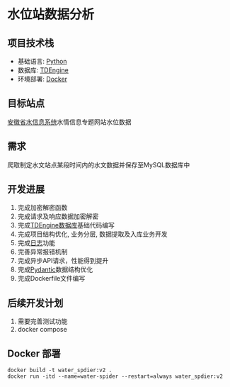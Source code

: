 # 水位站数据分析

## 项目技术栈
- 基础语言: [Python](https://www.python.org/)
- 数据库: [TDEngine](https://docs.taosdata.com/)
- 环境部署: [Docker](https://www.docker.com/)

## 目标站点
[安徽省水信息系统](http://yc.wswj.net/ahsxx/LOL/?refer=upl&to=public_public)水情信息专题网站水位数据

## 需求
爬取制定水文站点某段时间内的水文数据并保存至MySQL数据库中

## 开发进展
1. 完成加密解密函数
2. 完成请求及响应数据加密解密
3. 完成[TDEngine数据库](https://docs.taosdata.com/)基础代码编写
4. 完成项目结构优化, 业务分层, 数据提取及入库业务开发
5. 完成[日志](https://docs.python.org/zh-cn/3/library/logging.html)功能
6. 完善异常报错机制
7. 完成异步API请求，性能得到提升
8. 完成[Pydantic](https://docs.pydantic.dev/latest/)数据结构优化
9. 完成Dockerfile文件编写

## 后续开发计划
1. 需要完善测试功能
2. docker compose


## Docker 部署
```shell
docker build -t water_spdier:v2 .
docker run -itd --name=water-spider --restart=always water_spdier:v2
```